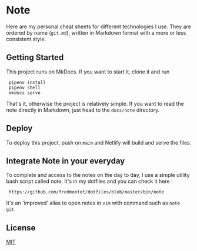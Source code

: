 Note
====

Here are my personal cheat sheets for different technologies I use.
They are ordered by name (`git.md`), written in Markdown format with
a more or less consistent style.


Getting Started
---------------

This project runs on MkDocs. If you want to start it, clone it and run

     pipenv install
     pipenv shell
     mkdocs serve

That's it, otherwise the project is relatively simple. If you want to 
read the note directly in Markdown, just head to the `docs/note` directory.


Deploy
------

To deploy this project, push on `main` and Netlify will build and serve
the files.


Integrate Note in your everyday
-------------------------------

To complete and access to the notes on the day to day, I use a simple 
utility bash script called note. It's in my dotfiles and you can check it 
here :

     https://github.com/fredmontet/dotfiles/blob/master/bin/note     

It's an 'improved' alias to open notes in `vim` with command such as `note git`.

License
-------

[MIT](https://choosealicense.com/licenses/mit/)
